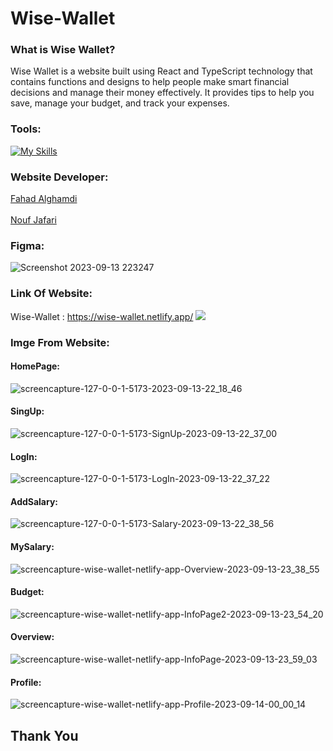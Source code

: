 # Wise-Wallet

### What is Wise Wallet?

Wise Wallet is a website built using React and TypeScript technology that contains functions and designs to help people make smart financial decisions and manage their money effectively. It provides tips to help you save, manage your budget, and track your expenses.

### Tools: 
[![My Skills](https://skillicons.dev/icons?i=react,ts,tailwind,github,netlify)](https://skillicons.dev)

### Website Developer:

<a href="https://github.com/fahadssgg">Fahad Alghamdi</a> <br/>                                       
<a href="https://github.com/noufjafari">Nouf Jafari</a>

### Figma:

![Screenshot 2023-09-13 223247](https://github.com/fahadssgg/Finel-project/assets/107389887/4dcc3ef4-d63a-421c-91a3-69d60dabf11a)

### Link Of Website:
Wise-Wallet : <a href="https://wise-wallet.netlify.app/"> https://wise-wallet.netlify.app/ </a>
<img src="https://cdn.discordapp.com/attachments/1145734750921838642/1151618467498315836/qrchimpX1024_4.png">
### Imge From Website:
#### HomePage:
![screencapture-127-0-0-1-5173-2023-09-13-22_18_46](https://github.com/fahadssgg/Finel-project/assets/107389887/e394492d-025b-48f4-8186-df0114c8d909)
#### SingUp:
![screencapture-127-0-0-1-5173-SignUp-2023-09-13-22_37_00](https://github.com/fahadssgg/Finel-project/assets/107389887/0ce7eb1b-8126-429b-81e1-c4cebdd8ede1)
#### LogIn:
![screencapture-127-0-0-1-5173-LogIn-2023-09-13-22_37_22](https://github.com/fahadssgg/Finel-project/assets/107389887/8b232d04-c0c8-4a05-9825-a63101f55baa)
#### AddSalary:
![screencapture-127-0-0-1-5173-Salary-2023-09-13-22_38_56](https://github.com/fahadssgg/Finel-project/assets/107389887/ae22da55-7238-48b6-8c78-e01bc2a47dc5)
#### MySalary:
![screencapture-wise-wallet-netlify-app-Overview-2023-09-13-23_38_55](https://github.com/fahadssgg/Finel-project/assets/107389887/1cc70c56-d4b3-4a76-99de-8fdf65f21cbd)
#### Budget:
![screencapture-wise-wallet-netlify-app-InfoPage2-2023-09-13-23_54_20](https://github.com/fahadssgg/Wise-Wallet/assets/107389887/c90828e7-be7b-4514-b1f4-f2d3ed0ad3a8)
#### Overview:
![screencapture-wise-wallet-netlify-app-InfoPage-2023-09-13-23_59_03](https://github.com/fahadssgg/Wise-Wallet/assets/107389887/b08dfa04-0ef0-4fc0-b4a0-79684fd16c3c)
#### Profile:
![screencapture-wise-wallet-netlify-app-Profile-2023-09-14-00_00_14](https://github.com/fahadssgg/Wise-Wallet/assets/107389887/95e458d9-f18f-4bc1-a7d7-65efce7eeb61)





## Thank You
